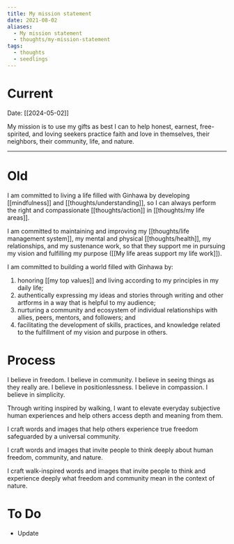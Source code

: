 ```yaml
---
title: My mission statement
date: 2021-08-02
aliases:
  - My mission statement
  - thoughts/my-mission-statement
tags:
  - thoughts
  - seedlings
---
```

# Current

Date: [[2024-05-02]]

My mission is to use my gifts as best I can to help honest, earnest, free-spirited, and loving seekers practice faith and love in themselves, their neighbors, their community, life, and nature.

***
# Old

I am committed to living a life filled with Ginhawa by developing [[mindfulness]] and [[thoughts/understanding]], so I can always perform the right and compassionate [[thoughts/action]] in [[thoughts/my life areas]].

I am committed to maintaining and improving my [[thoughts/life management system]], my mental and physical [[thoughts/health]], my relationships, and my sustenance work, so that they support me in pursuing my vision and fulfilling my purpose ([[My life areas support my life work]]).

I am committed to building a world filled with Ginhawa by:

1. honoring [[my top values]] and living according to my principles in my daily life;
2. authentically expressing my ideas and stories through writing and other artforms in a way that is helpful to my audience;
3. nurturing a community and ecosystem of individual relationships with allies, peers, mentors, and followers; and
4. facilitating the development of skills, practices, and knowledge related to the fulfillment of my vision and purpose in others.

# Process

I believe in freedom.
I believe in community.
I believe in seeing things as they really are.
I believe in positionlessness.
I believe in compassion.
I believe in simplicity.

Through writing inspired by walking, I want to elevate everyday subjective human experiences and help others access depth and meaning from them.

I craft words and images that help others experience true freedom safeguarded by a universal community.

I craft words and images that invite people to think deeply about human freedom, community, and nature.

I craft walk-inspired words and images that invite people to think and experience deeply what freedom and community mean in the context of nature.


# To Do

- Update
